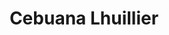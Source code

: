 ---
title: "Cebuana Lhuillier"
url: /dasmarinas/cebuana-lhuillier-salitran-road/
shop: pawnbroker
---